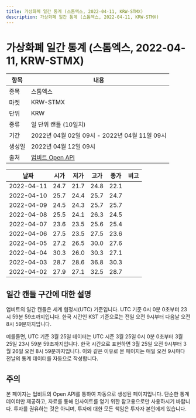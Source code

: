 ```yaml
---
title: 가상화폐 일간 통계 (스톰엑스, 2022-04-11, KRW-STMX)
description: 가상화폐 일간 통계 (스톰엑스, 2022-04-11, KRW-STMX)
---
```



가상화폐 일간 통계 (스톰엑스, 2022-04-11, KRW-STMX)
===

|항목|내용|
|--|--|
|종목|스톰엑스|
|마켓|KRW-STMX|
|단위|KRW|
|종류|일 단위 캔들 (10일치)|
|기간|2022년 04월 02일 09시 - 2022년 04월 11일 09시|
|생성일|2022년 04월 12일 09시|
|출처|[업비트 Open API](https://docs.upbit.com)|


|날짜|시가|저가|고가|종가|비고|
|--|--|--|--|--|--|
|2022-04-11|24.7|21.7|24.8|22.1|    |
|2022-04-10|25.7|24.4|25.7|24.7|    |
|2022-04-09|24.5|24.3|25.7|25.7|    |
|2022-04-08|25.5|24.1|26.3|24.5|    |
|2022-04-07|23.6|23.5|25.6|25.4|    |
|2022-04-06|27.5|23.5|27.5|23.6|    |
|2022-04-05|27.2|26.5|30.0|27.6|    |
|2022-04-04|30.3|26.0|30.3|27.1|    |
|2022-04-03|28.7|28.6|36.8|30.3|    |
|2022-04-02|27.9|27.1|32.5|28.7|    |


일간 캔들 구간에 대한 설명
---


업비트의 일간 캔들은 세계 협정시(UTC) 기준입니다. 
UTC 기준 0시 0분 0초부터 23시 59분 59초까지입니다. 
한국 시간인 KST 기준으로는 전일 오전 9시부터 다음날 오전 8시 59분까지입니다. 


예를들면, UTC 기준 3월 25일 데이터는 UTC 시준 3월 25일 0시 0분 0초부터 3월 25일 23시 59분 59초까지입니다. 
한국 시간으로 표현하면 3월 25일 오전 9시부터 3월 26일 오전 8시 59분까지입니다. 
이와 같은 이유로 본 페이지는 매일 오전 9시마다 전날의 통계 데이터를 자동으로 작성합니다. 


주의
---


본 페이지는 업비트의 Open API를 통하여 자동으로 생성된 페이지입니다. 
단순한 통계 데이터만 제공하고, 자료를 통해 인사이트를 얻기 위한 참고용으로만 사용하시기 바랍니다. 
투자를 권유하는 것은 아니며, 투자에 대한 모든 책임은 투자자 본인에게 있습니다. 
